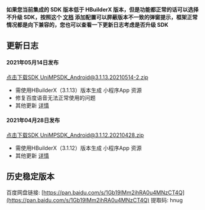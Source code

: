 **如果您当前集成的 SDK 版本低于 HBuilderX 版本，但是功能都正常的话可以选择不升级 SDK，按照这个 [文档](https://ask.dcloud.net.cn/article/35627) 添加配置可以屏蔽版本不一致的弹窗提示，框架正常情况都是向下兼容的，您也可以查看一下更新日志考虑是否升级 SDK**

## 更新日志

#### 2021年05月14日发布
[点击下载SDK UniMPSDK_Android@3.1.13.20210514-2.zip](http://download.dcloud.net.cn/unimpsdk/UniMPSDK_Android@3.1.13.20210514-2.zip)
+ 需使用HBuilderX（3.1.13）版本生成 小程序App 资源
+ 修复百度语音无法正常使用的问题
+ 其他更新 [详情](https://download1.dcloud.net.cn/hbuilderx/changelog/3.1.13.20210514.html)

#### 2021年04月28日发布
[点击下载SDK UniMPSDK_Android@3.1.12.20210428.zip](http://download.dcloud.net.cn/unimpsdk/UniMPSDK_Android@3.1.12.20210428.zip)
+ 需使用HBuilderX（3.1.12）版本生成 小程序App 资源
+ 其他更新 [详情](https://download1.dcloud.net.cn/hbuilderx/changelog/3.1.12.20210428.html)

## 历史稳定版本

百度网盘链接: [https://pan.baidu.com/s/1Gb19IMm2ihRA0u4MNzCT4Q](https://pan.baidu.com/s/1Gb19IMm2ihRA0u4MNzCT4Q) 提取码: hnug